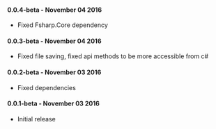 #### 0.0.4-beta - November 04 2016
* Fixed Fsharp.Core dependency

#### 0.0.3-beta - November 04 2016
* Fixed file saving, fixed api methods to be more accessible from c#

#### 0.0.2-beta - November 03 2016
* Fixed dependencies

#### 0.0.1-beta - November 03 2016
* Initial release
